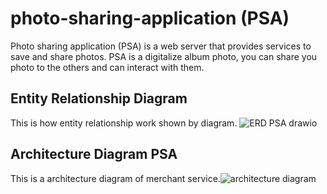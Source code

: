 # photo-sharing-application (PSA)

Photo sharing application (PSA) is a web server that provides services to save and share photos.
PSA is a digitalize album photo, you can share you photo to the others and can interact with them.

## Entity Relationship Diagram
This is how entity relationship work shown by diagram.
![ERD PSA drawio](https://user-images.githubusercontent.com/97390732/201388251-1bd4fe5d-14a1-4e97-b7f3-5c6dae2e2f6d.png)

## Architecture Diagram PSA
This is a architecture diagram of merchant service.![architecture diagram](https://user-images.githubusercontent.com/97390732/201388554-91a0ddb1-3169-48d4-afe4-bc562cdf7f9c.JPG)
